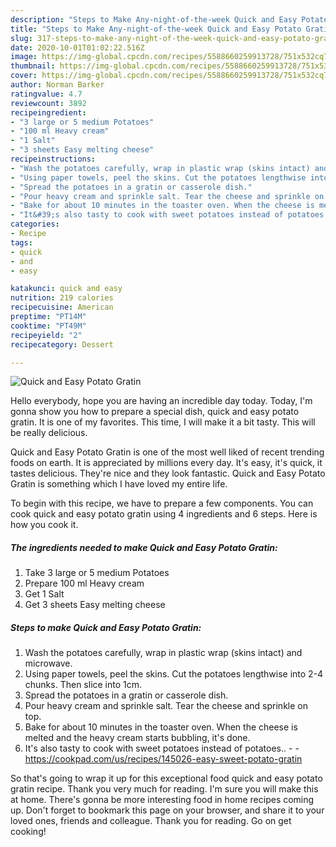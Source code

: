 ```yaml
---
description: "Steps to Make Any-night-of-the-week Quick and Easy Potato Gratin"
title: "Steps to Make Any-night-of-the-week Quick and Easy Potato Gratin"
slug: 317-steps-to-make-any-night-of-the-week-quick-and-easy-potato-gratin
date: 2020-10-01T01:02:22.516Z
image: https://img-global.cpcdn.com/recipes/5588660259913728/751x532cq70/quick-and-easy-potato-gratin-recipe-main-photo.jpg
thumbnail: https://img-global.cpcdn.com/recipes/5588660259913728/751x532cq70/quick-and-easy-potato-gratin-recipe-main-photo.jpg
cover: https://img-global.cpcdn.com/recipes/5588660259913728/751x532cq70/quick-and-easy-potato-gratin-recipe-main-photo.jpg
author: Norman Barker
ratingvalue: 4.7
reviewcount: 3892
recipeingredient:
- "3 large or 5 medium Potatoes"
- "100 ml Heavy cream"
- "1 Salt"
- "3 sheets Easy melting cheese"
recipeinstructions:
- "Wash the potatoes carefully, wrap in plastic wrap (skins intact) and microwave."
- "Using paper towels, peel the skins. Cut the potatoes lengthwise into 2-4 chunks. Then slice into 1cm."
- "Spread the potatoes in a gratin or casserole dish."
- "Pour heavy cream and sprinkle salt. Tear the cheese and sprinkle on top."
- "Bake for about 10 minutes in the toaster oven. When the cheese is melted and the heavy cream starts bubbling, it&#39;s done."
- "It&#39;s also tasty to cook with sweet potatoes instead of potatoes..  https://cookpad.com/us/recipes/145026-easy-sweet-potato-gratin"
categories:
- Recipe
tags:
- quick
- and
- easy

katakunci: quick and easy 
nutrition: 219 calories
recipecuisine: American
preptime: "PT14M"
cooktime: "PT49M"
recipeyield: "2"
recipecategory: Dessert

---
```



![Quick and Easy Potato Gratin](https://img-global.cpcdn.com/recipes/5588660259913728/751x532cq70/quick-and-easy-potato-gratin-recipe-main-photo.jpg)

Hello everybody, hope you are having an incredible day today. Today, I'm gonna show you how to prepare a special dish, quick and easy potato gratin. It is one of my favorites. This time, I will make it a bit tasty. This will be really delicious.



Quick and Easy Potato Gratin is one of the most well liked of recent trending foods on earth. It is appreciated by millions every day. It's easy, it's quick, it tastes delicious. They're nice and they look fantastic. Quick and Easy Potato Gratin is something which I have loved my entire life.


To begin with this recipe, we have to prepare a few components. You can cook quick and easy potato gratin using 4 ingredients and 6 steps. Here is how you cook it.

<!--inarticleads1-->

##### The ingredients needed to make Quick and Easy Potato Gratin:

1. Take 3 large or 5 medium Potatoes
1. Prepare 100 ml Heavy cream
1. Get 1 Salt
1. Get 3 sheets Easy melting cheese




<!--inarticleads2-->

##### Steps to make Quick and Easy Potato Gratin:

1. Wash the potatoes carefully, wrap in plastic wrap (skins intact) and microwave.
1. Using paper towels, peel the skins. Cut the potatoes lengthwise into 2-4 chunks. Then slice into 1cm.
1. Spread the potatoes in a gratin or casserole dish.
1. Pour heavy cream and sprinkle salt. Tear the cheese and sprinkle on top.
1. Bake for about 10 minutes in the toaster oven. When the cheese is melted and the heavy cream starts bubbling, it&#39;s done.
1. It&#39;s also tasty to cook with sweet potatoes instead of potatoes.. -  - https://cookpad.com/us/recipes/145026-easy-sweet-potato-gratin




So that's going to wrap it up for this exceptional food quick and easy potato gratin recipe. Thank you very much for reading. I'm sure you will make this at home. There's gonna be more interesting food in home recipes coming up. Don't forget to bookmark this page on your browser, and share it to your loved ones, friends and colleague. Thank you for reading. Go on get cooking!
